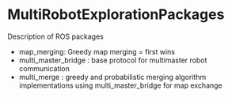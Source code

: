 # MultiRobotExplorationPackages
Description of ROS packages
- map_merging: Greedy map merging = first wins
- multi_master_bridge : base protocol for multimaster robot communication
- multi_merge : greedy and probabilistic merging algorithm implementations using multi_master_bridge for map exchange
